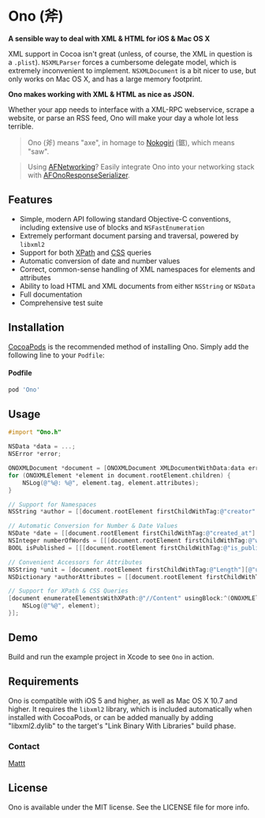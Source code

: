 # Ono (斧)
**A sensible way to deal with XML & HTML for iOS & Mac OS X**

XML support in Cocoa isn't great (unless, of course, the XML in question is a `.plist`). `NSXMLParser` forces a cumbersome delegate model, which is extremely inconvenient to implement. `NSXMLDocument` is a bit nicer to use, but only works on Mac OS X, and has a large memory footprint.

**Ono makes working with XML & HTML as nice as JSON.**

Whether your app needs to interface with a XML-RPC webservice, scrape a website, or parse an RSS feed, Ono will make your day a whole lot less terrible.

> Ono (斧) means "axe", in homage to [Nokogiri](http://nokogiri.org) (鋸), which means "saw".

> Using [AFNetworking](https://github.com/AFNetworking/AFNetworking)? Easily integrate Ono into your networking stack with [AFOnoResponseSerializer](https://github.com/AFNetworking/AFOnoResponseSerializer).

## Features

- Simple, modern API following standard Objective-C conventions, including extensive use of blocks and `NSFastEnumeration`
- Extremely performant document parsing and traversal, powered by `libxml2`
- Support for both [XPath](http://en.wikipedia.org/wiki/XPath) and [CSS](http://en.wikipedia.org/wiki/Cascading_Style_Sheets) queries
- Automatic conversion of date and number values
- Correct, common-sense handling of XML namespaces for elements and attributes
- Ability to load HTML and XML documents from either `NSString` or `NSData`
- Full documentation
- Comprehensive test suite

## Installation

[CocoaPods](http://cocoapods.org) is the recommended method of installing Ono. Simply add the following line to your `Podfile`:

#### Podfile

```ruby
pod 'Ono'
```

## Usage

```objective-c
#import "Ono.h"

NSData *data = ...;
NSError *error;

ONOXMLDocument *document = [ONOXMLDocument XMLDocumentWithData:data error:&error];
for (ONOXMLElement *element in document.rootElement.children) {
    NSLog(@"%@: %@", element.tag, element.attributes);
}

// Support for Namespaces
NSString *author = [[document.rootElement firstChildWithTag:@"creator" inNamespace:@"dc"] stringValue];

// Automatic Conversion for Number & Date Values
NSDate *date = [[document.rootElement firstChildWithTag:@"created_at"] dateValue]; // ISO 8601 Timestamp
NSInteger numberOfWords = [[[document.rootElement firstChildWithTag:@"word_count"] numberValue] integerValue];
BOOL isPublished = [[[document.rootElement firstChildWithTag:@"is_published"] numberValue] boolValue];

// Convenient Accessors for Attributes
NSString *unit = [document.rootElement firstChildWithTag:@"Length"][@"unit"];
NSDictionary *authorAttributes = [[document.rootElement firstChildWithTag:@"author"] attributes];

// Support for XPath & CSS Queries
[document enumerateElementsWithXPath:@"//Content" usingBlock:^(ONOXMLElement *element, NSUInteger idx, BOOL *stop) {
    NSLog(@"%@", element);
}];
```

## Demo

Build and run the example project in Xcode to see `Ono` in action.

## Requirements

Ono is compatible with iOS 5 and higher, as well as Mac OS X 10.7 and higher. It requires the `libxml2` library, which is included automatically when installed with CocoaPods, or can be added manually by adding "libxml2.dylib" to the target's "Link Binary With Libraries" build phase.

### Contact

[Mattt](https://twitter.com/mattt)

## License

Ono is available under the MIT license. See the LICENSE file for more info.
